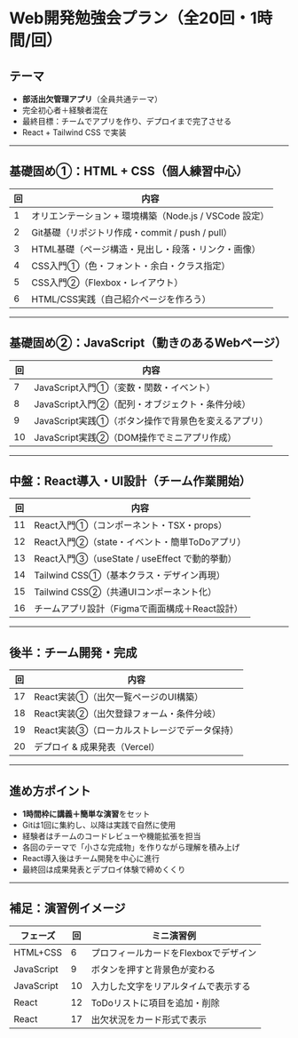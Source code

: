 # Web開発勉強会プラン（全20回・1時間/回）

## テーマ
- **部活出欠管理アプリ**（全員共通テーマ）
- 完全初心者＋経験者混在
- 最終目標：チームでアプリを作り、デプロイまで完了させる
- React + Tailwind CSS で実装

---

## 基礎固め①：HTML + CSS（個人練習中心）

| 回  | 内容                                                   |
| --- | ------------------------------------------------------ |
| 1   | オリエンテーション + 環境構築（Node.js / VSCode 設定） |
| 2   | Git基礎（リポジトリ作成・commit / push / pull）        |
| 3   | HTML基礎（ページ構造・見出し・段落・リンク・画像）     |
| 4   | CSS入門①（色・フォント・余白・クラス指定）             |
| 5   | CSS入門②（Flexbox・レイアウト）                        |
| 6   | HTML/CSS実践（自己紹介ページを作ろう）                 |

---

## 基礎固め②：JavaScript（動きのあるWebページ）

| 回  | 内容                                                |
| --- | --------------------------------------------------- |
| 7   | JavaScript入門①（変数・関数・イベント）             |
| 8   | JavaScript入門②（配列・オブジェクト・条件分岐）     |
| 9   | JavaScript実践①（ボタン操作で背景色を変えるアプリ） |
| 10  | JavaScript実践②（DOM操作でミニアプリ作成）          |

---

## 中盤：React導入・UI設計（チーム作業開始）

| 回  | 内容                                           |
| --- | ---------------------------------------------- |
| 11  | React入門①（コンポーネント・TSX・props）       |
| 12  | React入門②（state・イベント・簡単ToDoアプリ）  |
| 13  | React入門③（useState / useEffect で動的挙動）  |
| 14  | Tailwind CSS①（基本クラス・デザイン再現）      |
| 15  | Tailwind CSS②（共通UIコンポーネント化）        |
| 16  | チームアプリ設計（Figmaで画面構成＋React設計） |

---

## 後半：チーム開発・完成

| 回  | 内容                                         |
| --- | -------------------------------------------- |
| 17  | React実装①（出欠一覧ページのUI構築）         |
| 18  | React実装②（出欠登録フォーム・条件分岐）     |
| 19  | React実装③（ローカルストレージでデータ保持） |
| 20  | デプロイ & 成果発表（Vercel）                |

---

## 進め方ポイント
- **1時間枠に講義＋簡単な演習**をセット  
- Gitは1回に集約し、以降は実践で自然に使用  
- 経験者はチームのコードレビューや機能拡張を担当  
- 各回のテーマで「小さな完成物」を作りながら理解を積み上げ  
- React導入後はチーム開発を中心に進行  
- 最終回は成果発表とデプロイ体験で締めくくり

---

## 補足：演習例イメージ
| フェーズ   | 回  | ミニ演習例                            |
| ---------- | --- | ------------------------------------- |
| HTML+CSS   | 6   | プロフィールカードをFlexboxでデザイン |
| JavaScript | 9   | ボタンを押すと背景色が変わる          |
| JavaScript | 10  | 入力した文字をリアルタイムで表示する  |
| React      | 12  | ToDoリストに項目を追加・削除          |
| React      | 17  | 出欠状況をカード形式で表示            |
